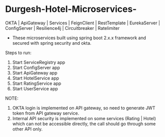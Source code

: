 # Durgesh-Hotel-Microservices-
OKTA | ApiGateway | Services | FeignClient | RestTemplate | EurekaServer | ConfigServer | Resilience4j | Circuitbreaker | Ratelimiter



- These microservices built using spring boot 2.x.x framework and secured with spring security and okta.

Steps to run:

1. Start ServiceRegistry app
2. Start ConfigServer app
3. Start ApiGateway app
4. Start HotelService app
5. Start RatingService app
6. Start UserService app



NOTE: 
1. OKTA login is implemented on API gateway, so need to generate JWT token from API gateway service.
2. Internal API security is implemented on some services (Rating | Hotel) which can not be accessible directly, the call should go through some other API only.


